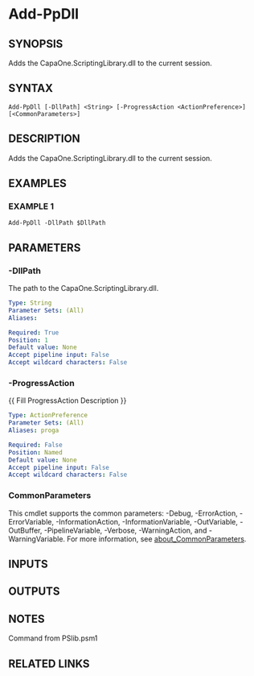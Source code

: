 # Add-PpDll

## SYNOPSIS
Adds the CapaOne.ScriptingLibrary.dll to the current session.

## SYNTAX

```
Add-PpDll [-DllPath] <String> [-ProgressAction <ActionPreference>] [<CommonParameters>]
```

## DESCRIPTION
Adds the CapaOne.ScriptingLibrary.dll to the current session.

## EXAMPLES

### EXAMPLE 1
```
Add-PpDll -DllPath $DllPath
```

## PARAMETERS

### -DllPath
The path to the CapaOne.ScriptingLibrary.dll.

```yaml
Type: String
Parameter Sets: (All)
Aliases:

Required: True
Position: 1
Default value: None
Accept pipeline input: False
Accept wildcard characters: False
```

### -ProgressAction
{{ Fill ProgressAction Description }}

```yaml
Type: ActionPreference
Parameter Sets: (All)
Aliases: proga

Required: False
Position: Named
Default value: None
Accept pipeline input: False
Accept wildcard characters: False
```

### CommonParameters
This cmdlet supports the common parameters: -Debug, -ErrorAction, -ErrorVariable, -InformationAction, -InformationVariable, -OutVariable, -OutBuffer, -PipelineVariable, -Verbose, -WarningAction, and -WarningVariable. For more information, see [about_CommonParameters](http://go.microsoft.com/fwlink/?LinkID=113216).

## INPUTS

## OUTPUTS

## NOTES
Command from PSlib.psm1

## RELATED LINKS
